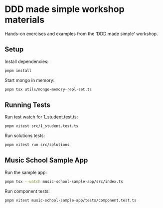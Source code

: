 # DDD made simple workshop materials

Hands-on exercises and examples from the 'DDD made simple' workshop.

## Setup

Install dependencies:
```bash
pnpm install
```

Start mongo in memory:
```bash
pnpm tsx utils/mongo-memory-repl-set.ts
```

## Running Tests

Run test watch for 1_student.test.ts:
```bash
pnpm vitest src/1_student.test.ts
```

Run solutions tests:
```bash
pnpm vitest run src/solutions
```

## Music School Sample App

Run the sample app:
```bash
pnpm tsx --watch music-school-sample-app/src/index.ts
```

Run component tests:
```bash
pnpm vitest music-school-sample-app/tests/component.test.ts
```
